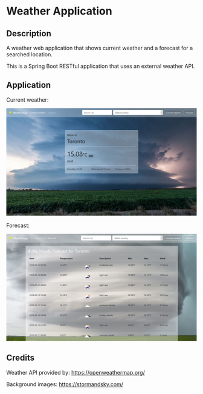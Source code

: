 # Weather Application

## Description

A weather web application that shows current weather and a forecast for a searched location.

This is a Spring Boot RESTful application that uses an external weather API.

## Application

Current weather:

![Current](./img/01.JPG) 

Forecast:

![Forecast](./img/02.JPG) 


## Credits

Weather API provided by: https://openweathermap.org/

Background images: https://stormandsky.com/

